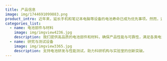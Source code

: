 ```yaml
---
title: 产品信息
image: img/1744691099883.png
product_intro: 近年来，延长手机和笔记本电脑等设备的电池寿命已成为优先事项。然而，这一领域的研究成果不仅限于手机等设备的应用，还为混合动力汽车和其他需要“清洁”能源的设备的电池研究奠定了基础。我们密切关注能源市场的当前趋势、战略设备引入的需求以及其他设备的开发
categories_list:
  - name: 电池部件与材料
    image: img/imgview4236.jpg
    description: 我们提供高品质的电池部件和材料，确保产品性能与可靠性，满足各类电池制造需求。
  - name: 研究与测试设备
    image: img/imgview3365.jpg
    description: 支持电池研发与性能测试，助力科研机构与实验室的创新突破。
---
```

